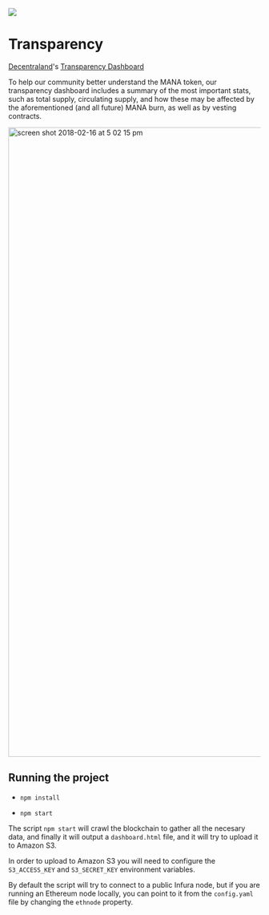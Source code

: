 ![](https://raw.githubusercontent.com/decentraland/web/gh-pages/img/decentraland.ico)

# Transparency

[Decentraland](https://decentraland.org)'s [Transparency Dashboard](https://transparency.decentraland.org)

To help our community better understand the MANA token, our transparency dashboard includes a summary of the most important stats, such as total supply, circulating supply, and how these may be affected by the aforementioned (and all future) MANA burn, as well as by vesting contracts.

<img width="1256" alt="screen shot 2018-02-16 at 5 02 15 pm" src="https://user-images.githubusercontent.com/2781777/36326813-33f747b4-133b-11e8-9031-9600b1dc7af9.png">

## Running the project

* `npm install`

* `npm start`

The script `npm start` will crawl the blockchain to gather all the necesary data, and finally it will output a `dashboard.html` file, and it will try to upload it to Amazon S3.

In order to upload to Amazon S3 you will need to configure the `S3_ACCESS_KEY` and `S3_SECRET_KEY` environment variables.

By default the script will try to connect to a public Infura node, but if you are running an Ethereum node locally, you can point to it from the `config.yaml` file by changing the `ethnode` property.
